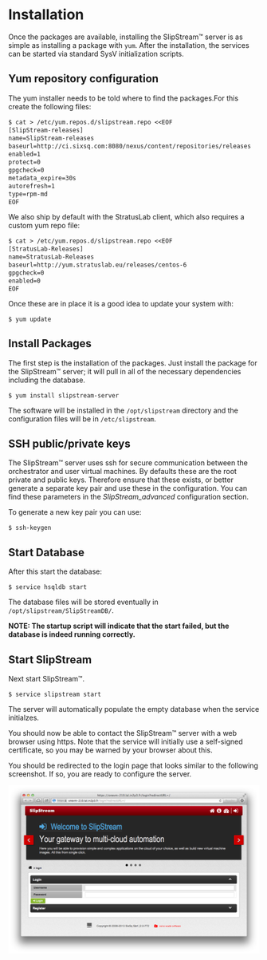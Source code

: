 # Installation

Once the packages are available, installing the SlipStream™ server is
as simple as installing a package with `yum`.  After the installation,
the services can be started via standard SysV initialization scripts.

## Yum repository configuration

The yum installer needs to be told where to find the packages.For this
create the following files:

    $ cat > /etc/yum.repos.d/slipstream.repo <<EOF
    [SlipStream-releases]
    name=SlipStream-releases
    baseurl=http://ci.sixsq.com:8080/nexus/content/repositories/releases
    enabled=1
    protect=0
    gpgcheck=0
    metadata_expire=30s
    autorefresh=1
    type=rpm-md
    EOF

We also ship by default with the StratusLab client, which also requires
a custom yum repo file:

    $ cat > /etc/yum.repos.d/slipstream.repo <<EOF
    [StratusLab-Releases]
    name=StratusLab-Releases
    baseurl=http://yum.stratuslab.eu/releases/centos-6
    gpgcheck=0
    enabled=0
    EOF

Once these are in place it is a good idea to update your system with:

    $ yum update

## Install Packages

The first step is the installation of the packages.  Just install the
package for the SlipStream™ server; it will pull in all of the
necessary dependencies including the database.

    $ yum install slipstream-server

The software will be installed in the `/opt/slipstream` directory and
the configuration files will be in `/etc/slipstream`.

## SSH public/private keys

The SlipStream™ server uses ssh for secure communication between the
orchestrator and user virtual machines. By defaults these are the
root private and public keys. Therefore ensure that these exists, or
better generate a separate key pair and use these in the configuration.
You can find these parameters in the *SlipStream_advanced* configuration
section.  

To generate a new key pair you can use:

    $ ssh-keygen

## Start Database

After this start the database:

    $ service hsqldb start

The database files will be stored eventually in
`/opt/slipstream/SlipStreamDB/`.

**NOTE: The startup script will indicate that the start failed, but
the database is indeed running correctly.**

## Start SlipStream

Next start SlipStream™.

    $ service slipstream start

The server will automatically populate the empty database when the
service initialzes. 

You should now be able to contact the SlipStream™ server with a web
browser using https.  Note that the service will initially use a self-signed
certificate, so you may be warned by your browser about this.

You should be redirected to the login page that looks similar to
the following screenshot.  If so, you are ready to configure the
server.

![SlipStream™ Login Page](images/screenshot-login.png)
